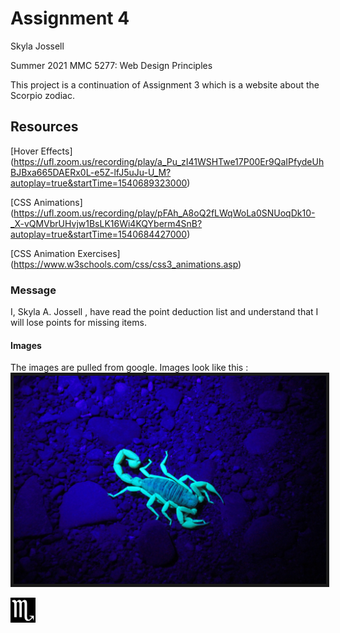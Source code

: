 # Assignment 4
Skyla Jossell

Summer 2021 MMC 5277: Web Design Principles

This project is a continuation of Assignment 3 which is a website about the Scorpio zodiac.

## Resources
[Hover Effects] (https://ufl.zoom.us/recording/play/a_Pu_zI41WSHTwe17P00Er9QaIPfydeUhBJBxa665DAERx0L-e5Z-lfJ5uJu-U_M?autoplay=true&startTime=1540689323000)

[CSS Animations] (https://ufl.zoom.us/recording/play/pFAh_A8oQ2fLWqWoLa0SNUoqDk10-_X-vQMVbrUHvjw1BsLK16Wi4KQYberm4SnB?autoplay=true&startTime=1540684427000)

[CSS Animation Exercises] (https://www.w3schools.com/css/css3_animations.asp)


### Message
I, Skyla A. Jossell  , have read the point deduction list and understand that I will lose points for missing items.

#### Images
The images are pulled from google. Images look like this :
 <img src="images/scorpion.jpg" alt="Scorpion" style="width: 500px;border-left-width: 5px;border-left-style: solid;border-top-width: 5px;border-top-style: solid;border-right-width: 5px;border-right-style: solid;border-bottom-width: 5px;border-bottom-style: solid;">

 <img src="images/zodiac.jpg" alt="zodiac" style="width: 40px; length: 20px; position: absolute">
